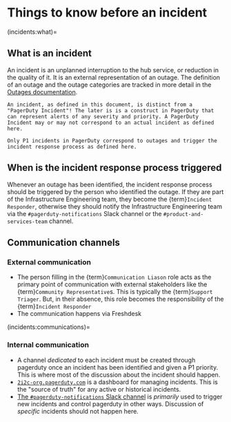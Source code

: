
# Things to know before an incident

(incidents:what)=
## What is an incident

An incident is an unplanned interruption to the hub service, or reduction in the quality of it. It is an external representation of an outage.
The definition of an outage and the outage categories are tracked in more detail in the [Outages documentation](https://2i2c-pilot-documentation--272.org.readthedocs.build/admin/topics/outages/#outages).

```{important}
An incident, as defined in this document, is distinct from a "PagerDuty Incident"! The later is is a construct in PagerDuty that can represent alerts of any severity and priority. A PagerDuty Incident may or may not correspond to an actual incident as defined here.

Only P1 incidents in PagerDuty correspond to outages and trigger the incident response process as defined here.
```

## When is the incident response process triggered

Whenever an outage has been identified, the incident response process should be triggered by the person who identified the outage.
If they are part of the Infrastructure Engineering team, they become the {term}`Incident Responder`, otherwise they should notify the Infrastructure Engineering team via the `#pagerduty-notifications` Slack channel or the `#product-and-services-team` channel.

## Communication channels

### External communication

- The person filling in the {term}`Communication Liason` role acts as the primary point of communication with external stakeholders like the {term}`Community Representative`s. This is typically the {term}`Support Triager`. But, in their absence, this role becomes the responsibility of the {term}`Incident Responder` 
- The communication happens via Freshdesk

(incidents:communications)=
### Internal communication

- A channel *dedicated* to each incident must be created through pagerduty once an incident has been identified and given a P1 priority. This is where most of the
  discussion about the incident should happen.
- [`2i2c-org.pagerduty.com`](https://2i2c-org.pagerduty.com/) is a dashboard for managing incidents.
  This is the "source of truth" for any active or historical incidents.
- [The `#pagerduty-notifications` Slack channel](https://2i2c.slack.com/archives/C041E05LVHB) is *primarily* used to trigger
  new incidents and control pagerduty in other ways. Discussion of *specific* incidents should not happen here.

